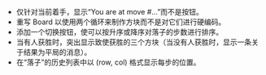 - 仅针对当前着手，显示“You are at move #…”而不是按钮。
- 重写 Board 以使用两个循环来制作方块而不是对它们进行硬编码。
- 添加一个切换按钮，使可以按升序或降序对落子的步数进行排序。
- 当有人获胜时，突出显示致使获胜的三个方块（当没有人获胜时，显示一条关于结果为平局的消息）。
- 在“落子”的历史列表中以 (row, col) 格式显示每步的位置。
